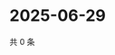 # 2025-06-29

共 0 条

<!-- BEGIN ZHIHUQUESTIONS -->
<!-- 最后更新时间 Sun Jun 29 2025 09:03:16 GMT+0800 (China Standard Time) -->

<!-- END ZHIHUQUESTIONS -->
